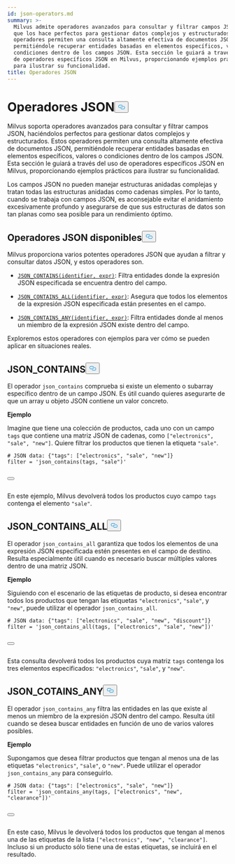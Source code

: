 ```yaml
---
id: json-operators.md
summary: >-
  Milvus admite operadores avanzados para consultar y filtrar campos JSON, lo
  que los hace perfectos para gestionar datos complejos y estructurados. Estos
  operadores permiten una consulta altamente efectiva de documentos JSON,
  permitiéndole recuperar entidades basadas en elementos específicos, valores o
  condiciones dentro de los campos JSON. Esta sección le guiará a través del uso
  de operadores específicos JSON en Milvus, proporcionando ejemplos prácticos
  para ilustrar su funcionalidad.
title: Operadores JSON
---
```

<h1 id="JSON-Operators​" class="common-anchor-header">Operadores JSON<button data-href="#JSON-Operators​" class="anchor-icon" translate="no">
      <svg translate="no"
        aria-hidden="true"
        focusable="false"
        height="20"
        version="1.1"
        viewBox="0 0 16 16"
        width="16"
      >
        <path
          fill="#0092E4"
          fill-rule="evenodd"
          d="M4 9h1v1H4c-1.5 0-3-1.69-3-3.5S2.55 3 4 3h4c1.45 0 3 1.69 3 3.5 0 1.41-.91 2.72-2 3.25V8.59c.58-.45 1-1.27 1-2.09C10 5.22 8.98 4 8 4H4c-.98 0-2 1.22-2 2.5S3 9 4 9zm9-3h-1v1h1c1 0 2 1.22 2 2.5S13.98 12 13 12H9c-.98 0-2-1.22-2-2.5 0-.83.42-1.64 1-2.09V6.25c-1.09.53-2 1.84-2 3.25C6 11.31 7.55 13 9 13h4c1.45 0 3-1.69 3-3.5S14.5 6 13 6z"
        ></path>
      </svg>
    </button></h1><p>Milvus soporta operadores avanzados para consultar y filtrar campos JSON, haciéndolos perfectos para gestionar datos complejos y estructurados. Estos operadores permiten una consulta altamente efectiva de documentos JSON, permitiéndole recuperar entidades basadas en elementos específicos, valores o condiciones dentro de los campos JSON. Esta sección le guiará a través del uso de operadores específicos JSON en Milvus, proporcionando ejemplos prácticos para ilustrar su funcionalidad.</p>
<div class="alert note">
<p>Los campos JSON no pueden manejar estructuras anidadas complejas y tratan todas las estructuras anidadas como cadenas simples. Por lo tanto, cuando se trabaja con campos JSON, es aconsejable evitar el anidamiento excesivamente profundo y asegurarse de que sus estructuras de datos son tan planas como sea posible para un rendimiento óptimo.</p>
</div>
<h2 id="Available-JSON-Operators​" class="common-anchor-header">Operadores JSON disponibles<button data-href="#Available-JSON-Operators​" class="anchor-icon" translate="no">
      <svg translate="no"
        aria-hidden="true"
        focusable="false"
        height="20"
        version="1.1"
        viewBox="0 0 16 16"
        width="16"
      >
        <path
          fill="#0092E4"
          fill-rule="evenodd"
          d="M4 9h1v1H4c-1.5 0-3-1.69-3-3.5S2.55 3 4 3h4c1.45 0 3 1.69 3 3.5 0 1.41-.91 2.72-2 3.25V8.59c.58-.45 1-1.27 1-2.09C10 5.22 8.98 4 8 4H4c-.98 0-2 1.22-2 2.5S3 9 4 9zm9-3h-1v1h1c1 0 2 1.22 2 2.5S13.98 12 13 12H9c-.98 0-2-1.22-2-2.5 0-.83.42-1.64 1-2.09V6.25c-1.09.53-2 1.84-2 3.25C6 11.31 7.55 13 9 13h4c1.45 0 3-1.69 3-3.5S14.5 6 13 6z"
        ></path>
      </svg>
    </button></h2><p>Milvus proporciona varios potentes operadores JSON que ayudan a filtrar y consultar datos JSON, y estos operadores son.</p>
<ul>
<li><p><a href="#JSON_CONTAINS"><code translate="no">JSON_CONTAINS(identifier, expr)</code></a>: Filtra entidades donde la expresión JSON especificada se encuentra dentro del campo.</p></li>
<li><p><a href="#JSON_CONTAINS_ALL"><code translate="no">JSON_CONTAINS_ALL(identifier, expr)</code></a>: Asegura que todos los elementos de la expresión JSON especificada están presentes en el campo.</p></li>
<li><p><a href="#JSON_CONTAINS_ANY"><code translate="no">JSON_CONTAINS_ANY(identifier, expr)</code></a>: Filtra entidades donde al menos un miembro de la expresión JSON existe dentro del campo.</p></li>
</ul>
<p>Exploremos estos operadores con ejemplos para ver cómo se pueden aplicar en situaciones reales.</p>
<h2 id="JSONCONTAINS​" class="common-anchor-header">JSON_CONTAINS<button data-href="#JSONCONTAINS​" class="anchor-icon" translate="no">
      <svg translate="no"
        aria-hidden="true"
        focusable="false"
        height="20"
        version="1.1"
        viewBox="0 0 16 16"
        width="16"
      >
        <path
          fill="#0092E4"
          fill-rule="evenodd"
          d="M4 9h1v1H4c-1.5 0-3-1.69-3-3.5S2.55 3 4 3h4c1.45 0 3 1.69 3 3.5 0 1.41-.91 2.72-2 3.25V8.59c.58-.45 1-1.27 1-2.09C10 5.22 8.98 4 8 4H4c-.98 0-2 1.22-2 2.5S3 9 4 9zm9-3h-1v1h1c1 0 2 1.22 2 2.5S13.98 12 13 12H9c-.98 0-2-1.22-2-2.5 0-.83.42-1.64 1-2.09V6.25c-1.09.53-2 1.84-2 3.25C6 11.31 7.55 13 9 13h4c1.45 0 3-1.69 3-3.5S14.5 6 13 6z"
        ></path>
      </svg>
    </button></h2><p>El operador <code translate="no">json_contains</code> comprueba si existe un elemento o subarray específico dentro de un campo JSON. Es útil cuando quieres asegurarte de que un array u objeto JSON contiene un valor concreto.</p>
<p><strong>Ejemplo</strong></p>
<p>Imagine que tiene una colección de productos, cada uno con un campo <code translate="no">tags</code> que contiene una matriz JSON de cadenas, como <code translate="no">[&quot;electronics&quot;, &quot;sale&quot;, &quot;new&quot;]</code>. Quiere filtrar los productos que tienen la etiqueta <code translate="no">&quot;sale&quot;</code>.</p>
<pre><code translate="no" class="language-python"># JSON data: {<span class="hljs-string">&quot;tags&quot;</span>: [<span class="hljs-string">&quot;electronics&quot;</span>, <span class="hljs-string">&quot;sale&quot;</span>, <span class="hljs-string">&quot;new&quot;</span>]}​
filter = <span class="hljs-string">&#x27;json_contains(tags, &quot;sale&quot;)&#x27;</span>​

<button class="copy-code-btn"></button></code></pre>
<p>En este ejemplo, Milvus devolverá todos los productos cuyo campo <code translate="no">tags</code> contenga el elemento <code translate="no">&quot;sale&quot;</code>.</p>
<h2 id="JSONCONTAINSALL​" class="common-anchor-header">JSON_CONTAINS_ALL<button data-href="#JSONCONTAINSALL​" class="anchor-icon" translate="no">
      <svg translate="no"
        aria-hidden="true"
        focusable="false"
        height="20"
        version="1.1"
        viewBox="0 0 16 16"
        width="16"
      >
        <path
          fill="#0092E4"
          fill-rule="evenodd"
          d="M4 9h1v1H4c-1.5 0-3-1.69-3-3.5S2.55 3 4 3h4c1.45 0 3 1.69 3 3.5 0 1.41-.91 2.72-2 3.25V8.59c.58-.45 1-1.27 1-2.09C10 5.22 8.98 4 8 4H4c-.98 0-2 1.22-2 2.5S3 9 4 9zm9-3h-1v1h1c1 0 2 1.22 2 2.5S13.98 12 13 12H9c-.98 0-2-1.22-2-2.5 0-.83.42-1.64 1-2.09V6.25c-1.09.53-2 1.84-2 3.25C6 11.31 7.55 13 9 13h4c1.45 0 3-1.69 3-3.5S14.5 6 13 6z"
        ></path>
      </svg>
    </button></h2><p>El operador <code translate="no">json_contains_all</code> garantiza que todos los elementos de una expresión JSON especificada estén presentes en el campo de destino. Resulta especialmente útil cuando es necesario buscar múltiples valores dentro de una matriz JSON.</p>
<p><strong>Ejemplo</strong></p>
<p>Siguiendo con el escenario de las etiquetas de producto, si desea encontrar todos los productos que tengan las etiquetas <code translate="no">&quot;electronics&quot;</code>, <code translate="no">&quot;sale&quot;</code>, y <code translate="no">&quot;new&quot;</code>, puede utilizar el operador <code translate="no">json_contains_all</code>.</p>
<pre><code translate="no" class="language-python"># JSON data: {<span class="hljs-string">&quot;tags&quot;</span>: [<span class="hljs-string">&quot;electronics&quot;</span>, <span class="hljs-string">&quot;sale&quot;</span>, <span class="hljs-string">&quot;new&quot;</span>, <span class="hljs-string">&quot;discount&quot;</span>]}​
filter = <span class="hljs-string">&#x27;json_contains_all(tags, [&quot;electronics&quot;, &quot;sale&quot;, &quot;new&quot;])&#x27;</span>​

<button class="copy-code-btn"></button></code></pre>
<p>Esta consulta devolverá todos los productos cuya matriz <code translate="no">tags</code> contenga los tres elementos especificados: <code translate="no">&quot;electronics&quot;</code>, <code translate="no">&quot;sale&quot;</code>, y <code translate="no">&quot;new&quot;</code>.</p>
<h2 id="JSONCOTAINSANY​" class="common-anchor-header">JSON_COTAINS_ANY<button data-href="#JSONCOTAINSANY​" class="anchor-icon" translate="no">
      <svg translate="no"
        aria-hidden="true"
        focusable="false"
        height="20"
        version="1.1"
        viewBox="0 0 16 16"
        width="16"
      >
        <path
          fill="#0092E4"
          fill-rule="evenodd"
          d="M4 9h1v1H4c-1.5 0-3-1.69-3-3.5S2.55 3 4 3h4c1.45 0 3 1.69 3 3.5 0 1.41-.91 2.72-2 3.25V8.59c.58-.45 1-1.27 1-2.09C10 5.22 8.98 4 8 4H4c-.98 0-2 1.22-2 2.5S3 9 4 9zm9-3h-1v1h1c1 0 2 1.22 2 2.5S13.98 12 13 12H9c-.98 0-2-1.22-2-2.5 0-.83.42-1.64 1-2.09V6.25c-1.09.53-2 1.84-2 3.25C6 11.31 7.55 13 9 13h4c1.45 0 3-1.69 3-3.5S14.5 6 13 6z"
        ></path>
      </svg>
    </button></h2><p>El operador <code translate="no">json_contains_any</code> filtra las entidades en las que existe al menos un miembro de la expresión JSON dentro del campo. Resulta útil cuando se desea buscar entidades en función de uno de varios valores posibles.</p>
<p><strong>Ejemplo</strong></p>
<p>Supongamos que desea filtrar productos que tengan al menos una de las etiquetas <code translate="no">&quot;electronics&quot;</code>, <code translate="no">&quot;sale&quot;</code>, o <code translate="no">&quot;new&quot;</code>. Puede utilizar el operador <code translate="no">json_contains_any</code> para conseguirlo.</p>
<pre><code translate="no" class="language-python"># JSON data: {<span class="hljs-string">&quot;tags&quot;</span>: [<span class="hljs-string">&quot;electronics&quot;</span>, <span class="hljs-string">&quot;sale&quot;</span>, <span class="hljs-string">&quot;new&quot;</span>]}​
filter = <span class="hljs-string">&#x27;json_contains_any(tags, [&quot;electronics&quot;, &quot;new&quot;, &quot;clearance&quot;])&#x27;</span>​

<button class="copy-code-btn"></button></code></pre>
<p>En este caso, Milvus le devolverá todos los productos que tengan al menos una de las etiquetas de la lista <code translate="no">[&quot;electronics&quot;, &quot;new&quot;, &quot;clearance&quot;]</code>. Incluso si un producto sólo tiene una de estas etiquetas, se incluirá en el resultado.</p>
